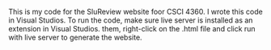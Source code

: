 This is my code for the SluReview website foor CSCI 4360. 
I wrote this code in Visual Studios. To run the code, make sure live server is installed as an extension in Visual Studios. them, right-click on the .html file and click run with live server to generate the website. 
